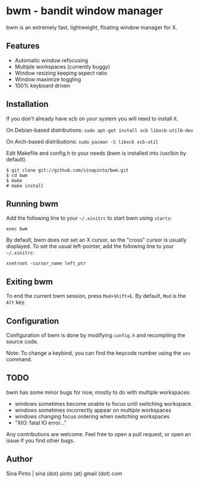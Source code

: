 bwm - bandit window manager
===========================
bwm is an extremely fast, lightweight, floating window manager for X.

Features
--------
* Automatic window refocusing
* Multiple workspaces (currently buggy)
* Window resizing keeping aspect ratio
* Window maximize toggling
* 100% keyboard driven

Installation
------------
If you don't already have xcb on your system you will need to install it.

On Debian-based distributions:
`sudo apt-get install xcb libxcb-util0-dev`

On Arch-based distributions:
`sudo pacman -S libxcb xcb-util`

Edit Makefile and config.h to your needs (bwm is installed into /usr/bin by default).

    $ git clone git://github.com/sinapinto/bwm.git
    $ cd bwm
    $ make
    # make install

Running bwm
-----------
Add the following line to your `~/.xinitrc` to start bwm using `startx`:

    exec bwm

By default, bwm does not set an X cursor, so the "cross" cursor is usually displayed.  To set the usual left-pointer, add the following line to your `~/.xinitrc`:

    xsetroot -cursor_name left_ptr

Exiting bwm
-----------
To end the current bwm session, press `Mod+Shift+E`. By default, `Mod` is the `Alt` key.

Configuration
-------------
Configuration of bwm is done by modifying `config.h` and recompiling the source code.

Note: To change a keybind, you can find the keycode number using the `xev` command.

TODO
-----
bwm has some minor bugs for now, mostly to do with multiple workspaces:

* windows sometimes become unable to focus until switching workspace.
* windows sometimes incorrectly appear on multiple workspaces
* windows changing focus ordering when switching workspaces
* "XIO: fatal IO error..."

Any contributions are welcome.  Feel free to open a pull request, or open an issue if you find other bugs.

Author
------
Sina Pinto | sina (dot) pinto (at) gmail (dot) com

